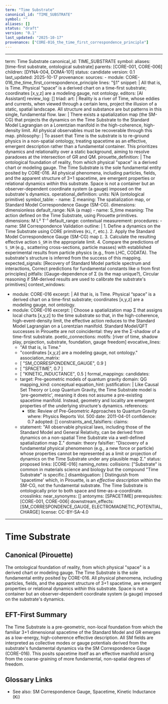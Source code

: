 ```yaml
---
term: "Time Substrate"
canonical_id: "TIME_SUBSTRATE"
symbol: ""
aliases: []
status: "draft"
version: "0.1"
last_updated: "2025-10-17"
provenance: ["CORE-016_the_time_first_correspondence_principle"]
---
```


---
term: Time Substrate
canonical_id: TIME_SUBSTRATE
symbol: 
aliases: [time-first substrate, ontological substrate]
parents: [CORE-001, CORE-006]
children: [DYNA-004, DOMA-101]
status: candidate
version: 0.1
last_updated: 2025-10-17
provenance:
  sources:
    - module: CORE-016_the_time_first_correspondence_principle
      lines: "§1"
      snippet: |
        All that is, is Time. Physical “space” is a derived chart on a time-first substrate; coordinates [x,y,z] are a modeling gauge, not ontology.
  editors: [AI Assistant]
  review_log: []
triad:
  art: |
    Reality is a river of Time, whose eddies and currents, when viewed through a certain lens, project the illusion of a static, spatial landscape. All structure and substance are but patterns in this single, fundamental flow.
  law: |
    There exists a spatialization map (the SM-CG) that projects the dynamics on the Time Substrate to the Standard Model Lagrangian on a Lorentzian manifold in the high-coherence, high-density limit. All physical observables must be recoverable through this map.
  philosophy: |
    To assert that Time is the substrate is to re-ground physics in a non-spatial ontology, treating spacetime as an effective, emergent description rather than a fundamental container. This prioritizes dynamics and relationality over a static background, aiming to resolve paradoxes at the intersection of GR and QM.
pirouette_definition: |
  The ontological foundation of reality, from which physical "space" is a derived chart or modeling gauge. The Time Substrate is the sole fundamental entity posited by CORE-016. All physical phenomena, including particles, fields, and the apparent structure of 3+1 spacetime, are emergent properties or relational dynamics *within* this substrate. Space is not a container but an observer-dependent coordinate system (a gauge) imposed on the substrate's dynamics.
operational_definition:
  units: N/A (ontological primitive)
  symbol_table:
    - name: Σ
      meaning: The spatialization map, or Standard Model Correspondence Gauge (SM-CG).
      dimensions: dimensionless
      default_range: N/A (a map)
    - name: S_time
      meaning: The action defined on the Time Substrate, using Pirouette primitives.
      dimensions: M L² T⁻¹
      default_range: contextual
  measurement:
    procedures:
      - name: SM Correspondence Validation
        outline: |
          1. Define a dynamics on the Time Substrate using CORE primitives (`Ki`, `Γ`, etc.).
          2. Apply the Standard Model Correspondence Gauge (SM-CG) map `Σ`.
          3. Calculate the resulting effective action `S_SM` in the appropriate limit.
          4. Compare the predictions of `S_SM` (e.g., scattering cross-sections, particle masses) with established experimental results from particle physics (e.g., from LHC, CODATA). The substrate's structure is inferred from the success of this mapping.
        expected_signals: [Recovery of Standard Model particle spectrum and interactions, Correct predictions for fundamental constants like α from first principles]
        pitfalls: [Gauge-dependence of Σ (is the map unique?), Circular reasoning if SM-derived results are used to calibrate the substrate's primitives]
context_windows:
  - module: CORE-016
    excerpt: |
      All that is, is Time. Physical “space” is a derived chart on a time-first substrate; coordinates [x,y,z] are a modeling gauge, not ontology.
  - module: CORE-016
    excerpt: |
      Choose a spatialization map Σ that assigns local charts [x,y,z] to the time substrate so that, in the high-coherence, high-event-density limit, the effective action reduces to the Standard Model Lagrangian on a Lorentzian manifold. Standard Model/QFT successes in Pirouette are not coincidental: they are the Σ-shadow of a time-first substrate.
poetic_connections:
  motifs: [river of time, shadow play, projection, substrate, foundation, gauge freedom]
  evocative_lines:
    - "All that is, is Time."
    - "coordinates [x,y,z] are a modeling gauge, not ontology."
  association_matrix:
    - [ "SM_CORRESPONDENCE_GAUGE", 0.9 ]
    - [ "SPACETIME", 0.7 ]
    - [ "KINETIC_INDUCTANCE", 0.5 ]
formal_mappings:
  candidates:
    - target: Pre-geometric models of quantum gravity
      domain: QG
      mapping_kind: conceptual
      equation_hint: 
      justification: |
        Like Causal Set Theory or Loop Quantum Gravity, the Time Substrate model is 'pre-geometric', meaning it does not assume a pre-existing spacetime manifold. Instead, geometry and locality are emergent properties of the underlying structure's dynamics.
      references:
        - title: Review of Pre-Geometric Approaches to Quantum Gravity
          where: Physics Reports Vol. 500
          date: 2011-04-01
      confidence: 0.7
  adopted: []
constraints_and_falsifiers:
  claims:
    - statement: "All observable physical laws, including those of the Standard Model and General Relativity, can be derived from dynamics on a non-spatial Time Substrate via a well-defined spatialization map Σ."
      domain: theory
      falsifier: "Discovery of a fundamental physical phenomenon (e.g., a new force or particle) whose properties cannot be represented as a limit or projection of dynamics on the Time Substrate under any plausible map Σ."
      status: proposed
      links: [CORE-016]
naming_notes:
  collisions: ["Substrate" is common in materials science and biology but the compound "Time Substrate" is specific.]
  disambiguation: |
    Distinguish from 'spacetime' which, in Pirouette, is an *effective description* within the SM-CG, not the fundamental substrate. The Time Substrate is ontologically prior to both space and time-as-a-coordinate.
crosslinks:
  near_synonyms: []
  antonyms: [SPACETIME]
  prerequisites: [CORE-001, CORE-006]
  downstream_effects: [SM_CORRESPONDENCE_GAUGE, ELECTROMAGNETIC_POTENTIAL, CHARGE]
license: CC-BY-SA-4.0
---

# Time Substrate

## Canonical (Pirouette)
The ontological foundation of reality, from which physical "space" is a derived chart or modeling gauge. The Time Substrate is the sole fundamental entity posited by CORE-016. All physical phenomena, including particles, fields, and the apparent structure of 3+1 spacetime, are emergent properties or relational dynamics *within* this substrate. Space is not a container but an observer-dependent coordinate system (a gauge) imposed on the substrate's dynamics.

## EFT-First Summary
The Time Substrate is a pre-geometric, non-local foundation from which the familiar 3+1 dimensional spacetime of the Standard Model and GR emerges as a low-energy, high-coherence effective description. All SM fields are interpreted as collective modes or gauge potentials derived from the substrate's fundamental dynamics via the SM Correspondence Gauge (CORE-016). This posits spacetime itself as an effective manifold arising from the coarse-graining of more fundamental, non-spatial degrees of freedom.

## Glossary Links
- See also: SM Correspondence Gauge, Spacetime, Kinetic Inductance (Ki)